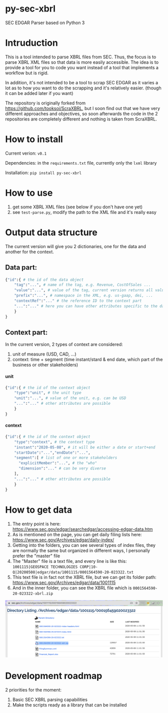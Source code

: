 # py-sec-xbrl
SEC EDGAR Parser based on Python 3

# Intruduction
This is a tool intended to parse XBRL files from SEC. Thus, the focus is to parse XBRL XML files so that data is more easily accessible. The idea is to provide a tool for you to code you want instead of a tool that implements a workflow but is rigid.

In addition, it's not intended to be a tool to scrap SEC EDGAR as it varies a lot as to how you want to do the scrapping and it's relatively easier. (though it can be added later if you want)

The repository is originally forked from https://github.com/tooksoi/ScraXBRL, but I soon find out that we have very different approaches and objectives, so soon afterwards the code in the 2 repositories are completely different and nothing is taken from ScraXBRL.

# How to install
Current verion: `v0.1`

Dependencies: in the `requirements.txt` file, currently only the `lxml` library

Installation:
`pip install py-sec-xbrl`

# How to use
1. get some XBRL XML files (see below if you don't have one yet)
2. see `test-parse.py`, modify the path to the XML file and it's really easy

# Output data structure
The current version will give you 2 dictionaries, one for the data and another for the context.

## Data part:
```python
{"id":{ # the id of the data object
    "tag":"...", # name of the tag, e.g. Revenue, CostOfSales ...
    "value":"...", # value of the tag, current version returns all values in string
    "prefix":"...", # namespace in the XML, e.g. us-gaap, dei, ...
    "contextRef":"..." # the reference ID to the context part
    "...":"..." # here you can have other attributes specific to the data object
    }
}
```

## Context part:
In the current version, 2 types of context are considered:
1. unit of measure (USD, CAD, ...)
2. context: time + segment (time instant/stard & end date, which part of the business or other stakeholders)

#### unit
```python
{"id":{ # the id of the context object
    "type":"unit", # the unit type
    "unit":"...", # value of the unit, e.g. can be USD
    "...":"..." # other attributes are possible
    }
}
```

#### context
```python
{"id":{ # the id of the context object
    "type":"context", # the context type
    "instant":"2020-05-08", # it will be either a date or start+end
    "startDate":"...","endDate":"...",
    "segment":[ # list of one or more stakeholders
      "explicitMember":"...", # the "who"
      "dimension":"..." # can be very diverse
    ],
    "...":"..." # other attributes are possible
    }
}
```

# How to get data
1. The entry point is here: https://www.sec.gov/edgar/searchedgar/accessing-edgar-data.htm
2. As is mentioned on the page, you can get daily filing lists here: https://www.sec.gov/Archives/edgar/daily-index/
3. Getting into the folders, you can see several types of index files, they are normally the same but organized in different ways, I personally prefer the "master" file
4. The "Master" file is a text file, and every line is like this: `1001115|GEOSPACE TECHNOLOGIES CORP|10-Q|20200508|edgar/data/1001115/0001564590-20-023322.txt`
5. This text file is in fact not the XBRL file, but we can get its folder path: https://www.sec.gov/Archives/edgar/data/1001115
6. And in the inner folder, you can see the XBRL file which is `0001564590-20-023322-xbrl.zip`

![SEC Company Folder](/doc/sec_folder.png)


# Development roadmap
2 priorities for the moment:
1. Basic SEC XBRL parsing capabilities
2. Make the scripts ready as a library that can be installed
